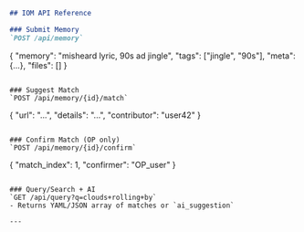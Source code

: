 ```markdown
## IOM API Reference

### Submit Memory
`POST /api/memory`
```
{
  "memory": "misheard lyric, 90s ad jingle",
  "tags": ["jingle", "90s"],
  "meta": {...},
  "files": []
}
```

### Suggest Match
`POST /api/memory/{id}/match`
```
{
  "url": "...",
  "details": "...",
  "contributor": "user42"
}
```

### Confirm Match (OP only)
`POST /api/memory/{id}/confirm`
```
{ "match_index": 1, "confirmer": "OP_user" }
```

### Query/Search + AI
`GET /api/query?q=clouds+rolling+by`
- Returns YAML/JSON array of matches or `ai_suggestion`

---
